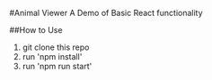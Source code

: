 #Animal Viewer
A Demo of Basic React functionality

##How to Use
1. git clone this repo
2. run 'npm install'
3. run 'npm run start' 